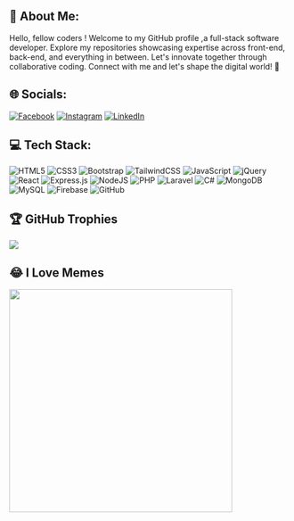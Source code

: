 ## 💫 About Me:
 Hello, fellow coders ! Welcome to my GitHub profile ,a full-stack software developer. Explore my repositories showcasing expertise across front-end, back-end, and everything in between. Let's innovate together through collaborative coding. Connect with me and let's shape the digital world!   🚀


## 🌐 Socials:
[![Facebook](https://img.shields.io/badge/Facebook-%231877F2.svg?logo=Facebook&logoColor=white)](https://facebook.com/ItzXGourav) [![Instagram](https://img.shields.io/badge/Instagram-%23E4405F.svg?logo=Instagram&logoColor=white)](https://instagram.com/im.gouraav) [![LinkedIn](https://img.shields.io/badge/LinkedIn-%230077B5.svg?logo=linkedin&logoColor=white)](https://linkedin.com/in/gourav-swarnakar-🚀-089190247) 

## 💻 Tech Stack:
 ![HTML5](https://img.shields.io/badge/html5-%23E34F26.svg?style=for-the-badge&logo=html5&logoColor=white)   ![CSS3](https://img.shields.io/badge/css3-%231572B6.svg?style=for-the-badge&logo=css3&logoColor=white)   ![Bootstrap](https://img.shields.io/badge/bootstrap-%238511FA.svg?style=for-the-badge&logo=bootstrap&logoColor=white)   ![TailwindCSS](https://img.shields.io/badge/tailwindcss-%2338B2AC.svg?style=for-the-badge&logo=tailwind-css&logoColor=white)   ![JavaScript](https://img.shields.io/badge/javascript-%23323330.svg?style=for-the-badge&logo=javascript&logoColor=%23F7DF1E)   ![jQuery](https://img.shields.io/badge/jquery-%230769AD.svg?style=for-the-badge&logo=jquery&logoColor=white)   ![React](https://img.shields.io/badge/react-%2320232a.svg?style=for-the-badge&logo=react&logoColor=%2361DAFB)   ![Express.js](https://img.shields.io/badge/express.js-%23404d59.svg?style=for-the-badge&logo=express&logoColor=%2361DAFB)   ![NodeJS](https://img.shields.io/badge/node.js-6DA55F?style=for-the-badge&logo=node.js&logoColor=white)   ![PHP](https://img.shields.io/badge/php-%23777BB4.svg?style=for-the-badge&logo=php&logoColor=white)   ![Laravel](https://img.shields.io/badge/laravel-%23FF2D20.svg?style=for-the-badge&logo=laravel&logoColor=white)   ![C#](https://img.shields.io/badge/c%23-%23239120.svg?style=for-the-badge&logo=csharp&logoColor=white)    ![MongoDB](https://img.shields.io/badge/MongoDB-%234ea94b.svg?style=for-the-badge&logo=mongodb&logoColor=white)   ![MySQL](https://img.shields.io/badge/mysql-4479A1.svg?style=for-the-badge&logo=mysql&logoColor=white)   ![Firebase](https://img.shields.io/badge/firebase-%23039BE5.svg?style=for-the-badge&logo=firebase)   ![GitHub](https://img.shields.io/badge/github-%23121011.svg?style=for-the-badge&logo=github&logoColor=white)


 ## 🏆 GitHub Trophies
![](https://github-profile-trophy.vercel.app/?username=A&theme=onestar&no-frame=false&no-bg=false&margin-w=4)


## 😂 I Love Memes
<img src='https://memer-new.vercel.app/' style="height: 400px;"/>

<!-- Proudly created with GPRM ( https://gprm.itsvg.in ) -->
